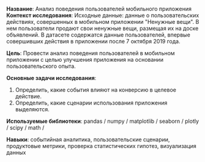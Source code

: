**Название**: Анализ поведения пользователей мобильного приложения  
**Контекст исследования**: Исходные данные: данные о пользовательских действиях, совершенных в мобильном приложении "Ненужные вещи". В нем пользователи продают свои ненужные вещи, размещая их на доске объявлений. В датасете содержатся данные пользователей, впервые совершивших действия в приложении после 7 октября 2019 года.

**Цель**: Провести анализ поведения пользователей в мобильном приложении с целью улучшения приложения на основании пользовательского опыта.

**Основные задачи исследования**:
1. Определить, какие события влияют на конверсию в целевое действие.
2. Определить, какие сценарии использования приложения выделяются.

**Используемые библиотеки**: pandas / numpy / matplotlib / seaborn / plotly / scipy / math /  

**Навыки**: событийная аналитика, пользовательские сценарии, продуктовые метрики, проверка статистических гипотез, визуализация данных 
